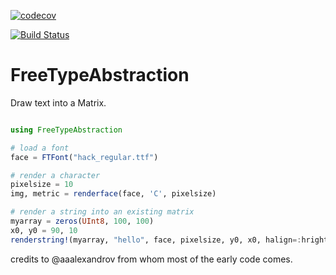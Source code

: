 [![codecov](https://codecov.io/gh/JuliaGraphics/FreeTypeAbstraction.jl/branch/master/graph/badge.svg)](https://codecov.io/gh/JuliaGraphics/FreeTypeAbstraction.jl)

[![Build Status](https://travis-ci.org/JuliaGraphics/FreeTypeAbstraction.jl.svg?branch=master)](https://travis-ci.org/JuliaGraphics/FreeTypeAbstraction.jl)

# FreeTypeAbstraction

Draw text into a Matrix.

```Julia

using FreeTypeAbstraction

# load a font
face = FTFont("hack_regular.ttf")

# render a character
pixelsize = 10
img, metric = renderface(face, 'C', pixelsize)

# render a string into an existing matrix
myarray = zeros(UInt8, 100, 100)
x0, y0 = 90, 10
renderstring!(myarray, "hello", face, pixelsize, y0, x0, halign=:hright)
```

credits to @aaalexandrov from whom most of the early code comes.
